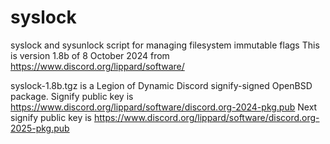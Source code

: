 # syslock
syslock and sysunlock script for managing filesystem immutable flags
This is version 1.8b of 8 October 2024 from https://www.discord.org/lippard/software/

syslock-1.8b.tgz is a Legion of Dynamic Discord signify-signed OpenBSD package.
Signify public key is https://www.discord.org/lippard/software/discord.org-2024-pkg.pub
Next signify public key is https://www.discord.org/lippard/software/discord.org-2025-pkg.pub
